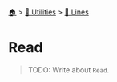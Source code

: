 <!--startTocHeader-->
[🏠](../../README.md) > [🔧 Utilities](../README.md) > [🚈 Lines](README.md)
# Read
<!--endTocHeader-->

> TODO: Write about `Read`.

<!--startTocSubtopic-->
<!--endTocSubtopic-->